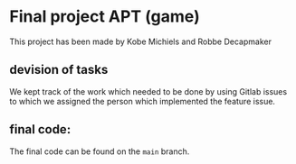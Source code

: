 # Final project APT (game)

This project has been made by Kobe Michiels and Robbe Decapmaker

## devision of tasks

We kept track of the work which needed to be done by using Gitlab issues to which we assigned the person which implemented the feature issue. 

## final code:

The final code can be found on the `main` branch. 

